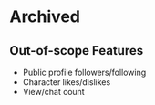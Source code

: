 # Archived

## Out-of-scope Features

- Public profile followers/following
- Character likes/dislikes
- View/chat count
